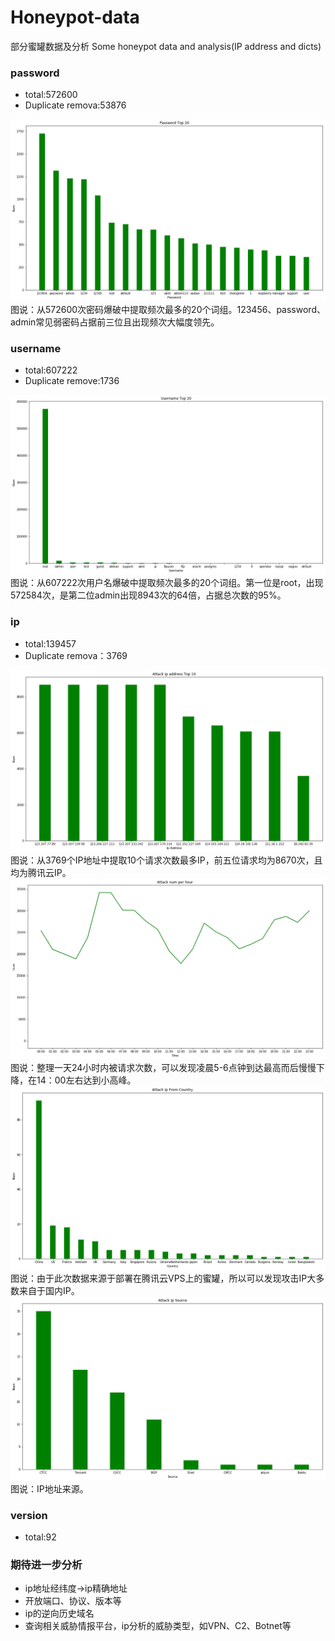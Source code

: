 # Honeypot-data
部分蜜罐数据及分析 Some honeypot data and analysis(IP address and dicts)


### password
* total:572600
* Duplicate remova:53876

![](https://raw.githubusercontent.com/Kevin-sa/Honeypot-data/master/image/password.png)
图说：从572600次密码爆破中提取频次最多的20个词组。123456、password、admin常见弱密码占据前三位且出现频次大幅度领先。

### username
* total:607222
* Duplicate remove:1736

![](https://raw.githubusercontent.com/Kevin-sa/Honeypot-data/master/image/username.png)
图说：从607222次用户名爆破中提取频次最多的20个词组。第一位是root，出现572584次，是第二位admin出现8943次的64倍，占据总次数的95%。

### ip
* total:139457
* Duplicate remova：3769

![](https://github.com/Kevin-sa/Honeypot-data/blob/master/image/attack_ip.png?raw=true)
图说：从3769个IP地址中提取10个请求次数最多IP，前五位请求均为8670次，且均为腾讯云IP。
![](https://github.com/Kevin-sa/Honeypot-data/blob/master/image/time.png?raw=true)
图说：整理一天24小时内被请求次数，可以发现凌晨5-6点钟到达最高而后慢慢下降，在14：00左右达到小高峰。
![](https://raw.githubusercontent.com/Kevin-sa/Honeypot-data/master/image/ip_country.png)
图说：由于此次数据来源于部署在腾讯云VPS上的蜜罐，所以可以发现攻击IP大多数来自于国内IP。
![](https://raw.githubusercontent.com/Kevin-sa/Honeypot-data/master/image/ip_source.png)
图说：IP地址来源。

### version
* total:92

### 期待进一步分析
* ip地址经纬度->ip精确地址
* 开放端口、协议、版本等
* ip的逆向历史域名
* 查询相关威胁情报平台，ip分析的威胁类型，如VPN、C2、Botnet等
